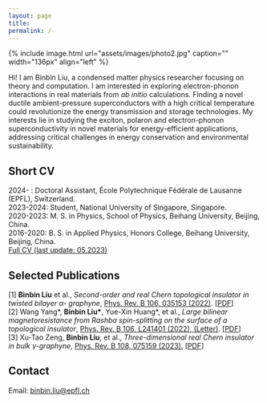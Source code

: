```yaml
---
layout: page
title: 
permalink: /
---
```

{% include image.html url="assets/images/photo2.jpg" caption="" width="136px"  align="left" %}

<!--<h1 class="center">Binbin LIU</h1> -->

Hi! I am Binbin Liu, a condensed matter physics researcher focusing on theory and computation. I am interested in exploring electron-phonon interactions in real materials from _ab initio_ calculations. 
Finding a novel ductile ambient-pressure superconductors with a high critical temperature could revolutionize the energy transmission and storage technologies. 
My interests lie in studying the exciton, polaron and electron-phonon superconductivity in novel materials for energy-efficient applications, addressing critical challenges in energy conservation and environmental sustainability. 

 

<!--
My master's degree was co-advised by [Prof. Xian-Lei Sheng](https://scholar.google.com/citations?user=MDetOEgAAAAJ) at Beihang University and [Prof. Shengyuan A. Yang](https://scholar.google.com/citations?user=Q-eIAcIAAAAJ) at the University of Macau. I completed my bachelor's thesis in [Prof. Chueng Ji](https://inspirehep.net/authors/1004349)'s group at NC State, USA, working on light-front dynamics of particles.

**excitations**, electron-phonon **correlations**, and **topological** properties in novel and experimentally realizable systems such as 2D materials, moiré heterostructures, kagome materials, and metamaterials.


My master's research primarily focuses on investigating electronic materials and metamaterials through **first-principles** calculations and theoretical modeling. I am interested in studying **excitations**, strong **correlations**, and **topological** properties in novel and experimentally realizable systems such as 2D materials, moiré heterostructures, kagome materials, and metamaterials. <!--These areas have significant potential for applications in electronic devices. 
I am also excited about developing and applying electronic structure theories to advance our understanding of materials for potential device applications.
-->

<!--development and use of computational methods combining electronic structure and many-body approaches for explaining and predicting properties of materials with strong electronic correlations, and a strong research agenda in the field of quantum materials.-->
 
## Short CV
2024-    : Doctoral Assistant, École Polytechnique Fédérale de Lausanne (EPFL), Switzerland. <br />
2023-2024: Student,  National University of Singapore, Singapore. <br />
2020-2023: M. S. in Physics, School of Physics, Beihang University, Beijing, China. <br />
2016-2020: B. S. in Applied Physics, Honors College, Beihang University, Beijing, China. <br />
[Full CV (last update: 05.2023)](assets/CV_Binbin_Liu.pdf)
<!--You can also [view my latest full CV here](assets/CV_Binbin_Liu.pdf). 
-->


## Selected Publications
[1] **Binbin Liu** et al., _Second-order and real Chern topological insulator in twisted bilayer α-
graphyne_, [Phys. Rev. B 106, 035153 (2022)](https://journals.aps.org/prb/abstract/10.1103/PhysRevB.106.035153). [[PDF](https://arxiv.org/pdf/2208.00115.pdf)]<br />
[2] Wang Yang\*, **Binbin Liu\***, Yue-Xin Huang\*, et al., _Large bilinear magnetoresistance from Rashba spin-splitting on the surface of a topological insulator_, [Phys. Rev. B 106, L241401 (2022), (Letter)](https://journals.aps.org/prb/abstract/10.1103/PhysRevB.106.L241401). [[PDF](https://arxiv.org/pdf/2209.07666.pdf)] <br />
[3] Xu-Tao Zeng, **Binbin Liu**, et al., _Three-dimensional real Chern insulator in bulk γ-graphyne_, [Phys. Rev. B 108, 075159 (2023).](https://journals.aps.org/prb/abstract/10.1103/PhysRevB.108.075159) [[PDF](https://arxiv.org/pdf/2302.13090.pdf)]<br />
<!--
[4] **Binbin Liu$$^†$$**, Zeying Zhang, Xian-Lei Sheng$$^†$$ and Shengyuan A. Yang, _Projective Symmetry Induced Berry Curvature Effects in Space and Time Inversion Invariant Crystals_. ([To be submitted](/assets/publications/MomentumNonCenteredInv_main_Sup_07.pdf) to PRL.)  <br />
[5] Xu-Tao Zeng, Ziyu Chen, Cong Chen, **Binbin Liu**, et al., _Topological hinge modes in Dirac semimetals_, [Front. Phys. 18, 13308 (2023)](https://link.springer.com/article/10.1007/s11467-022-1221-y). [[PDF](https://arxiv.org/pdf/2203.05168.pdf)]<br />
[6] _Threefold relativistic particles in moiré heterostructure Bi/FeCl$$_{2}$$_. (In preparation with experiments. [Theory](/assets/publications/Moire_Bi.pdf) first author.)<br />
[7] **Binbin Liu** et al., _First and second-order topological insulator in 2D elementary materials_.
(Invited review, in preparation.) <br />
[8] **Binbin Liu** and Chueng Ji, _Anatomy of nucleon self-energy from equal-time to light-front_.
([To be submitted](/assets/publications/Anatomy_LFI.pdf) to PRD.) <br />
(* equal contributions, $$^†$$correspondence) <br />
-->

## Contact
Email: [binbin.liu@epfl.ch]


<!-- 
Binbin LIU, Beihang University <br />
[Yavin] <br />-->
[Yavin]: https://en.wikipedia.org/wiki/Yavin

[bbliu98@outlook.com]: mailto:bbliu98@outlook.com
[binbin.liu@epfl.ch]: mailto:binbin.liu@epfl.ch
